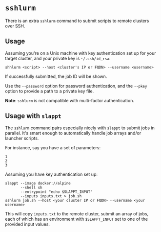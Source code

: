 # `sshlurm`

There is an extra `sshlurm` command to submit scripts to remote clusters over SSH. 

## Usage

Assuming you're on a Unix machine with key authentication set up for your target cluster, and your private key is `~/.ssh/id_rsa`:

```shell
shhlurm <script> --host <cluster's IP or FQDN> --username <username>
```

If successfully submitted, the job ID will be shown.

Use the `--password` option for password authentication, and the `--pkey` option to provide a path to a private key file.

**Note**: `sshlurm` is not compatible with multi-factor authentication.

## Usage with `slappt`

The `sshlurm` command pairs especially nicely with `slappt` to submit jobs in parallel. It's smart enough to automatically handle job arrays and/or launcher scripts.

For instance, say you have a set of parameters:

```shell
1
2
3
```

Assuming you have key authentication set up:

```shell
slappt --image docker://alpine
       --shell sh
       --entrypoint "echo $SLAPPT_INPUT"
       --inputs inputs.txt > job.sh
sshlurm job.sh --host <your cluster IP or FQDN> --username <your username>
```

This will copy `inputs.txt` to the remote cluster, submit an array of jobs, each of which has an environment with `$SLAPPT_INPUT` set to one of the provided input values.

